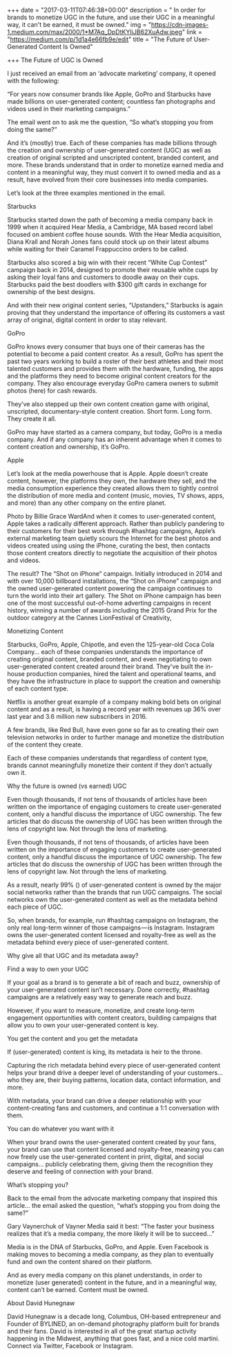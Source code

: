 +++
date = "2017-03-11T07:46:38+00:00"
description = " In order for brands to monetize UGC in the future, and use their UGC in a meaningful way, it can't be earned, it must be owned."
img = "https://cdn-images-1.medium.com/max/2000/1*M7Aq_DpDtKYIiJB62XuAdw.jpeg"
link = "https://medium.com/p/1d1a4e66fb9e/edit"
title = "The Future of User-Generated Content Is Owned"

+++
The Future of UGC is Owned

I just received an email from an ‘advocate marketing’ company, it opened with the following:

“For years now consumer brands like Apple, GoPro and Starbucks have made billions on user-generated content; countless fan photographs and videos used in their marketing campaigns.”

The email went on to ask me the question, “So what’s stopping you from doing the same?”

And it’s (mostly) true. Each of these companies has made billions through the creation and ownership of user-generated content (UGC) as well as creation of original scripted and unscripted content, branded content, and more. These brands understand that in order to monetize earned media and content in a meaningful way, they must convert it to owned media and as a result, have evolved from their core businesses into media companies.

Let’s look at the three examples mentioned in the email.

Starbucks

Starbucks started down the path of becoming a media company back in 1999 when it acquired Hear Media, a Cambridge, MA based record label focused on ambient coffee house sounds. With the Hear Media acquisition, Diana Krall and Norah Jones fans could stock up on their latest albums while waiting for their Caramel Frappuccino orders to be called.

Starbucks also scored a big win with their recent “White Cup Contest” campaign back in 2014, designed to promote their reusable white cups by asking their loyal fans and customers to doodle away on their cups. Starbucks paid the best doodlers with $300 gift cards in exchange for ownership of the best designs.

And with their new original content series, “Upstanders,” Starbucks is again proving that they understand the importance of offering its customers a vast array of original, digital content in order to stay relevant.

GoPro

GoPro knows every consumer that buys one of their cameras has the potential to become a paid content creator. As a result, GoPro has spent the past two years working to build a roster of their best athletes and their most talented customers and provides them with the hardware, funding, the apps and the platforms they need to become original content creators for the company. They also encourage everyday GoPro camera owners to submit photos (here) for cash rewards.

They’ve also stepped up their own content creation game with original, unscripted, documentary-style content creation. Short form. Long form. They create it all.

GoPro may have started as a camera company, but today, GoPro is a media company. And if any company has an inherent advantage when it comes to content creation and ownership, it’s GoPro.

Apple

Let’s look at the media powerhouse that is Apple. Apple doesn’t create content, however, the platforms they own, the hardware they sell, and the media consumption experience they created allows them to tightly control the distribution of more media and content (music, movies, TV shows, apps, and more) than any other company on the entire planet.

Photo by Billie Grace WardAnd when it comes to user-generated content, Apple takes a radically different approach. Rather than publicly pandering to their customers for their best work through #hashtag campaigns, Apple’s external marketing team quietly scours the Internet for the best photos and videos created using using the iPhone, curating the best, then contacts those content creators directly to negotiate the acquisition of their photos and videos.

The result? The “Shot on iPhone” campaign. Initially introduced in 2014 and with over 10,000 billboard installations, the “Shot on iPhone” campaign and the owned user-generated content powering the campaign continues to turn the world into their art gallery. The Shot on iPhone campaign has been one of the most successful out-of-home adverting campaigns in recent history, winning a number of awards including the 2015 Grand Prix for the outdoor category at the Cannes LionFestival of Creativity,

Monetizing Content

Starbucks, GoPro, Apple, Chipotle, and even the 125-year-old Coca Cola Company… each of these companies understands the importance of creating original content, branded content, and even negotiating to own user-generated content created around their brand. They’ve built the in-house production companies, hired the talent and operational teams, and they have the infrastructure in place to support the creation and ownership of each content type.

Netflix is another great example of a company making bold bets on original content and as a result, is having a record year with revenues up 36% over last year and 3.6 million new subscribers in 2016.

A few brands, like Red Bull, have even gone so far as to creating their own television networks in order to further manage and monetize the distribution of the content they create.

Each of these companies understands that regardless of content type, brands cannot meaningfully monetize their content if they don’t actually own it.

Why the future is owned (vs earned) UGC

Even though thousands, if not tens of thousands of articles have been written on the importance of engaging customers to create user-generated content, only a handful discuss the importance of UGC ownership. The few articles that do discuss the ownership of UGC has been written through the lens of copyright law. Not through the lens of marketing.

Even though thousands, if not tens of thousands, of articles have been written on the importance of engaging customers to create user-generated content, only a handful discuss the importance of UGC ownership. The few articles that do discuss the ownership of UGC has been written through the lens of copyright law. Not through the lens of marketing.

As a result, nearly 99% () of user-generated content is owned by the major social networks rather than the brands that run UGC campaigns. The social networks own the user-generated content as well as the metadata behind each piece of UGC.

So, when brands, for example, run #hashtag campaigns on Instagram, the only real long-term winner of those campaigns — is Instagram. Instagram owns the user-generated content licensed and royalty-free as well as the metadata behind every piece of user-generated content.

Why give all that UGC and its metadata away?

Find a way to own your UGC

If your goal as a brand is to generate a bit of reach and buzz, ownership of your user-generated content isn’t necessary. Done correctly, #hashtag campaigns are a relatively easy way to generate reach and buzz.

However, if you want to measure, monetize, and create long-term engagement opportunities with content creators, building campaigns that allow you to own your user-generated content is key. 

You get the content and you get the metadata

If (user-generated) content is king, its metadata is heir to the throne. 

Capturing the rich metadata behind every piece of user-generated content helps your brand drive a deeper level of understanding of your customers… who they are, their buying patterns, location data, contact information, and more. 

With metadata, your brand can drive a deeper relationship with your content-creating fans and customers, and continue a 1:1 conversation with them.

You can do whatever you want with it

When your brand owns the user-generated content created by your fans, your brand can use that content licensed and royalty-free, meaning you can now freely use the user-generated content in print, digital, and social campaigns… publicly celebrating them, giving them the recognition they deserve and feeling of connection with your brand.

What’s stopping you?

Back to the email from the advocate marketing company that inspired this article… the email asked the question, “what’s stopping you from doing the same?”

Gary Vaynerchuk of Vayner Media said it best: “The faster your business realizes that it’s a media company, the more likely it will be to succeed…”

Media is in the DNA of Starbucks, GoPro, and Apple. Even Facebook is making moves to becoming a media company, as they plan to eventually fund and own the content shared on their platform.

And as every media company on this planet understands, in order to monetize (user generated) content in the future, and in a meaningful way, content can’t be earned. Content must be owned.

About David Hunegnaw

David Hunegnaw is a decade long, Columbus, OH-based entrepreneur and Founder of BYLINED, an on-demand photography platform built for brands and their fans. David is interested in all of the great startup activity happening in the Midwest, anything that goes fast, and a nice cold martini. Connect via Twitter, Facebook or Instagram.